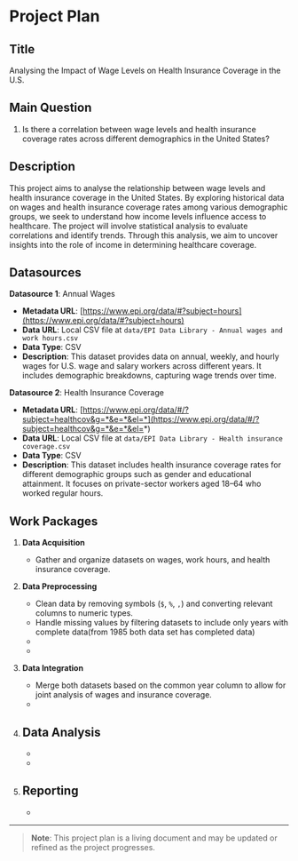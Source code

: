 # Project Plan

## Title
Analysing the Impact of Wage Levels on Health Insurance Coverage in the U.S.

## Main Question
1. Is there a correlation between wage levels and health insurance coverage rates across different demographics in the United States?

## Description
This project aims to analyse the relationship between wage levels and health insurance coverage in the United States. By exploring historical data on wages and health insurance coverage rates among various demographic groups, we seek to understand how income levels influence access to healthcare. The project will involve statistical analysis to evaluate correlations and identify trends. Through this analysis, we aim to uncover insights into the role of income in determining healthcare coverage.

## Datasources

**Datasource 1**: Annual Wages
- **Metadata URL**: [https://www.epi.org/data/#?subject=hours](https://www.epi.org/data/#?subject=hours)  
- **Data URL**: Local CSV file at `data/EPI Data Library - Annual wages and work hours.csv`  
- **Data Type**: CSV  
- **Description**: This dataset provides data on annual, weekly, and hourly wages for U.S. wage and salary workers across different years. It includes demographic breakdowns, capturing wage trends over time.

**Datasource 2**: Health Insurance Coverage  
- **Metadata URL**: [https://www.epi.org/data/#/?subject=healthcov&g=*&e=*&el=*](https://www.epi.org/data/#/?subject=healthcov&g=*&e=*&el=*)  
- **Data URL**: Local CSV file at `data/EPI Data Library - Health insurance coverage.csv`  
- **Data Type**: CSV  
- **Description**: This dataset includes health insurance coverage rates for different demographic groups such as gender and educational attainment. It focuses on private-sector workers aged 18–64 who worked regular hours.


## Work Packages

1. **Data Acquisition**
   - Gather and organize datasets on wages, work hours, and health insurance coverage.
   
2. **Data Preprocessing**
   - Clean data by removing symbols (`$`, `%`, `,`) and converting relevant columns to numeric types.
   - Handle missing values by filtering datasets to include only years with complete data(from 1985 both data set has completed data)
   - 
   - 

3. **Data Integration**
   - Merge both datasets based on the common year column to allow for joint analysis of wages and insurance coverage.
   - 
   

4. **Data Analysis**
   - 
   - 
   - 
5. **Reporting**
   - 
   - 

---

> **Note**: This project plan is a living document and may be updated or refined as the project progresses.

